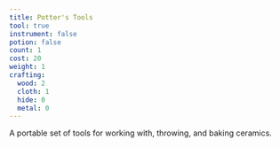 ```yaml
---
title: Potter's Tools
tool: true
instrument: false
potion: false
count: 1
cost: 20
weight: 1
crafting:
  wood: 2
  cloth: 1
  hide: 0
  metal: 0
---
```


A portable set of tools for working with, throwing, and baking ceramics.
